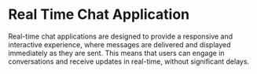 # Real Time Chat Application
Real-time chat applications are designed to provide a responsive and interactive experience, where messages are delivered and displayed immediately as they are sent. This means that users can engage in conversations and receive updates in real-time, without significant delays.
